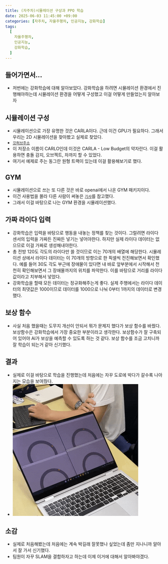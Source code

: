 ```yaml
---
title: (자주차)시뮬레이션 구상과 PPO 학습
date: 2025-06-03 11:45:00 +09:00
categories: [자주차, 자율주행차, 인공지능, 강화학습]
tags: 
  [
    자율주행차,
    인공지능,
    강화학습,
  ]
---
```

## 들어가면서...
- 저번에는 강화학습에 대해 알아보았다. 강화학습을 하려면 시뮬레이션 환경에서 진행해야하는데 시뮬레이션 환경을 어떻게 구성했고 이걸 어떻게 만들었는지 알아보자

## 시뮬레이션 구성
- 시뮬레이션으로 가장 유명한 것은 CARLA이다. 근데 이건 GPU가 필요하다. 그래서 우리는 2D 시뮬레이션을 찾아봤고 실제로 찾았다.
- [`깃허브주소`](https://github.com/Stanford-ILIAD/CARLO)
- 이 저장소 이름이 CARLO인데 이것은 CARLA - Low Budget의 약자란다. 이걸 활용하면 충돌 감지, 오브젝트, 차까지 할 수 있었다. 
- 여기서 예제로 주는 동그란 원형 트랙이 있는데 이걸 활용해보기로 했다. 

## GYM
- 시뮬레이션으로 쓰는 또 다른 것은 바로 openai에서 나온 GYM 패키지이다.
- 이건 사용법을 몰라 다른 사람이 써놓은 [`기사`]("https://medium.com/data-science/creating-a-custom-openai-gym-environment-for-stock-trading-be532be3910e")를 참고했다. 
- 그래서 이걸 바탕으로 나는 GYM 환경을 시뮬레이션했다.

## 가짜 라이다 입력
- 강화학습은 입력을 바탕으로 행동을 내놓는 정책를 찾는 것이다. 그럴려면 라이다 센서의 입력을 가짜든 진짜든 넣기는 넣어야한다. 하지만 실제 라이다 데이터는 없으므로 이걸 가짜로 생성해내야한다. 
- 총 전방 120도 각도의 라이다만 쓸 것이므로 이는 70개의 배열에 해당한다. 시뮬레이션 상에서 라이다 데이터는 이 70개의 방향으로 한 픽셀씩 전진해보면서 확인했다. 예를 들어 30도 각도 부근에 장애물이 있다면 내 바로 앞부분에서 시작해서 천천히 확인해보면서 그 장애물까지의 위치를 파악한다. 이를 바탕으로 거리를 라이다 값이라고 치부해서 넣었다.
- 강화학습을 할때 모든 데이터는 정규화해주는게 좋다. 실제 주행에서는 라이다 데이터의 최댓값은 1000이므로 데이터를 1000으로 나눠 0부터 1까지의 데이터로 변경했다. 

## 보상 함수
- 사실 처음 했을때는 도무지 개선이 안되서 뭐가 문제지 했다가 보상 함수를 바꿨다. 보상함수은 강화학습에서 가장 중요한 부분이라고 생각한다. 보상함수가 잘 구축되어 있어야 AI가 보상을 예측할 수 있도록 하는 것 같다. 보상 함수를 조금 고치니까 잘 학습이 되는거 같아 신기했다. 

## 결과
- 실제로 이걸 바탕으로 학습을 진행했는데 처음에는 자꾸 도로에 박다가 갈수록 나아지는 모습을 보여줬다. 
-   !['강화학습 결과'](/assets/img/post/강화학습%20결과.gif)

## 소감
- 실제로 처음해봤는데 처음에는 계속 박길래 잘못했나 싶었는데 좀만 지나니까 알아서 잘 가서 신기했다.
- 팀원이 자꾸 SLAM을 결합하자고 하는데 이제 이거에 대해서 알아봐야겠다. 

